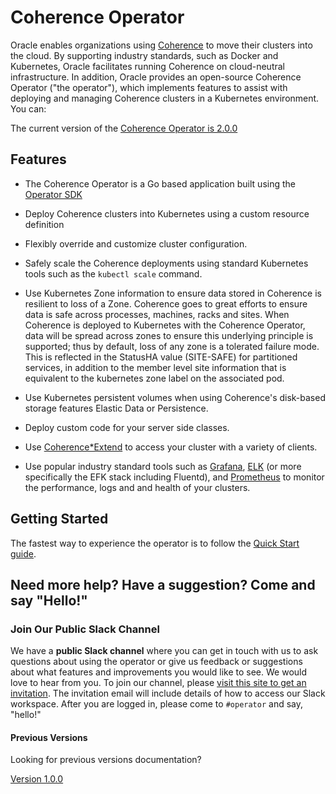 <!--
Copyright 2018, 2019, Oracle Corporation and/or its affiliates.
All rights reserved.  Licensed under the Universal
Permissive License v 1.0 as shown at
http://oss.oracle.com/licenses/upl.

-->

# Coherence Operator

Oracle enables organizations using [Coherence](https://www.oracle.com/middleware/technologies/coherence.html) to move their 
clusters into the cloud. By supporting industry standards, such as Docker and Kubernetes, Oracle facilitates running 
Coherence on cloud-neutral infrastructure. In addition, Oracle provides an open-source Coherence Operator ("the operator"), 
which implements features to assist with deploying and managing Coherence clusters in a Kubernetes environment. You can:

The current version of the [Coherence Operator is 2.0.0](https://oracle.github.io/coherence-operator/docs/2.0.0)

## Features

* The Coherence Operator is a Go based application built using the [Operator SDK](https://github.com/operator-framework/operator-sdk)

* Deploy Coherence clusters into Kubernetes using a custom resource definition

* Flexibly override and customize cluster configuration.

* Safely scale the Coherence deployments using standard Kubernetes tools such as the `kubectl scale` command.


* Use Kubernetes Zone information to ensure data stored in Coherence is resilient to loss of a Zone.
  Coherence goes to great efforts to ensure data is safe across processes, machines, racks and sites. 
  When Coherence is deployed to Kubernetes with the Coherence Operator, data will be spread across zones
  to ensure this underlying principle is supported; thus by default, loss of any zone is a tolerated failure mode. 
  This is reflected in the StatusHA value (SITE-SAFE) for partitioned services, in addition to the member level 
  site information that is equivalent to the kubernetes zone label on the associated pod.

* Use Kubernetes persistent volumes when using Coherence's disk-based storage features Elastic Data or Persistence.

* Deploy custom code for your server side classes.

* Use
  [Coherence*Extend](https://docs.oracle.com/middleware/12213/coherence/develop-remote-clients/building-your-first-extend-application.htm#COHCG5033)
  to access your cluster with a variety of clients.

* Use popular industry standard tools such as
  [Grafana](https://grafana.com/),
  [ELK](https://www.elastic.co/elk-stack) (or more specifically the EFK stack including Fluentd), and
  [Prometheus](https://prometheus.io/)
  to monitor the performance, logs and and health of your clusters.


## Getting Started

The fastest way to experience the operator is to follow the [Quick Start guide](docs/quickstart.md).


## Need more help? Have a suggestion? Come and say "Hello!"

### Join Our Public Slack Channel

We have a **public Slack channel** where you can get in touch with us to
ask questions about using the operator or give us feedback or
suggestions about what features and improvements you would like to see.
We would love to hear from you. To join our channel, please [visit this
site to get an
invitation](https://join.slack.com/t/oraclecoherence/shared_invite/enQtNjA3MTU3MTk0MTE3LWZhMTdhM2E0ZDY2Y2FmZDhiOThlYzJjYTc5NzdkYWVlMzUzODZiNTI4ZWU3ZTlmNDQ4MmE1OTRhOWI1MmIxZjQ). The
invitation email will include details of how to access our Slack workspace.  After you are logged in, please come to `#operator` and say, "hello!"


#### Previous Versions

Looking for previous versions documentation?

[Version 1.0.0](https://oracle.github.io/coherence-operator/docs/1.0.0/)